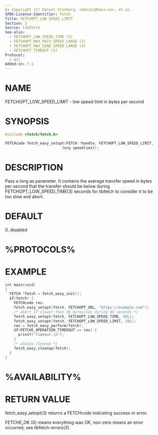 ```yaml
---
c: Copyright (C) Daniel Stenberg, <daniel@haxx.se>, et al.
SPDX-License-Identifier: fetch
Title: FETCHOPT_LOW_SPEED_LIMIT
Section: 3
Source: libfetch
See-also:
  - FETCHOPT_LOW_SPEED_TIME (3)
  - FETCHOPT_MAX_RECV_SPEED_LARGE (3)
  - FETCHOPT_MAX_SEND_SPEED_LARGE (3)
  - FETCHOPT_TIMEOUT (3)
Protocol:
  - All
Added-in: 7.1
---
```


# NAME

FETCHOPT_LOW_SPEED_LIMIT - low speed limit in bytes per second

# SYNOPSIS

~~~c
#include <fetch/fetch.h>

FETCHcode fetch_easy_setopt(FETCH *handle, FETCHOPT_LOW_SPEED_LIMIT,
                          long speedlimit);
~~~

# DESCRIPTION

Pass a long as parameter. It contains the average transfer speed in bytes per
second that the transfer should be below during
FETCHOPT_LOW_SPEED_TIME(3) seconds for libfetch to consider it to be too
slow and abort.

# DEFAULT

0, disabled

# %PROTOCOLS%

# EXAMPLE

~~~c
int main(void)
{
  FETCH *fetch = fetch_easy_init();
  if(fetch) {
    FETCHcode res;
    fetch_easy_setopt(fetch, FETCHOPT_URL, "https://example.com");
    /* abort if slower than 30 bytes/sec during 60 seconds */
    fetch_easy_setopt(fetch, FETCHOPT_LOW_SPEED_TIME, 60L);
    fetch_easy_setopt(fetch, FETCHOPT_LOW_SPEED_LIMIT, 30L);
    res = fetch_easy_perform(fetch);
    if(FETCHE_OPERATION_TIMEDOUT == res) {
      printf("Timeout.\n");
    }
    /* always cleanup */
    fetch_easy_cleanup(fetch);
  }
}
~~~

# %AVAILABILITY%

# RETURN VALUE

fetch_easy_setopt(3) returns a FETCHcode indicating success or error.

FETCHE_OK (0) means everything was OK, non-zero means an error occurred, see
libfetch-errors(3).
